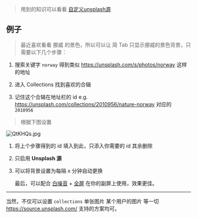 > 用到的知识可以看看 [自定义unsplash源](背景源?id=自定义unsplash源)

##  例子

> 最近喜欢看看 挪威 的景色，所以可以让 简 Tab 只显示挪威的景色背景，只需要以下几个步骤：

1. 搜索关键字 `norway` 得到类似 https://unsplash.com/s/photos/norway 这样的地址

2. 进入 Collections 找到喜欢的合辑

3. 记住这个合辑在地址栏的 id e.g. https://unsplash.com/collections/2010956/nature-norway 对应的 `2010956`

> 根据下图设置

![QtKHQs.jpg](https://s2.ax1x.com/2019/12/07/QtKHQs.jpg)

1. 将上个步骤得到的 id 填入到此，只添入你需要的 id 其余删除

2. 只启用 **Unsplash 源**

3. 可以将背景设置为每隔 x 分钟自动更换

   

   最后，可以配合 [白噪音](白噪音) + [全屏](控制栏?id=全屏化) 在你的副屏上使用，效果更佳。

***

当然，不仅可以设置 `collections` 单张图片 某个用户的图片 等一切 https://source.unsplash.com/ 支持的方案均可。